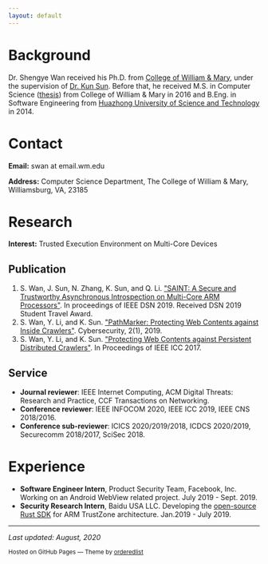 ```yaml
---
layout: default
---
```


# Background
Dr. Shengye Wan received his Ph.D. from [College of William & Mary](http://www.wm.edu/), under the supervision of [Dr. Kun Sun](http://csis.gmu.edu/ksun/). Before that, he received M.S. in Computer Science ([thesis][1]) from College of William & Mary in 2016 and B.Eng. in Software Engineering from [Huazhong University of Science and Technology](http://english.hust.edu.cn/) in 2014.

[1]: https://scholarworks.wm.edu/cgi/viewcontent.cgi?article=1039&context=etd

# Contact
**Email:** swan at email.wm.edu

**Address:** Computer Science Department, 
The College of William & Mary,  
Williamsburg, VA, 23185 

# Research
**Interest:** Trusted Execution Environment on Multi-Core Devices

## Publication
1. S. Wan, J. Sun, N. Zhang, K. Sun, and Q. Li. ["SAINT: A Secure and Trustworthy Asynchronous Introspection on Multi-Core ARM Processors"](./assets/papers/SATIN-DSN2019.pdf). In proceedings of IEEE DSN 2019. Received DSN 2019 Student Travel Award.
2. S. Wan, Y. Li, and K. Sun. ["PathMarker: Protecting Web Contents against Inside Crawlers"](./assets/papers/PathMarker-Cybersecurity2019.pdf). Cybersecurity, 2(1), 2019.
3. S. Wan, Y. Li, and K. Sun. ["Protecting Web Contents against Persistent Distributed Crawlers"](./assets/papers/PathMarker-ICC2017.pdf). In Proceedings of IEEE ICC 2017.

## Service
* **Journal reviewer**: IEEE Internet Computing, ACM Digital Threats: Research and Practice, CCF Transactions on Networking.
* **Conference reviewer**: IEEE INFOCOM 2020, IEEE ICC 2019, IEEE CNS 2018/2016.
* **Conference sub-reviewer**: ICICS 2020/2019/2018, ICDCS 2020/2019, Securecomm 2018/2017, SciSec 2018.

# Experience
* **Software Engineer Intern**, Product Security Team, Facebook, Inc. Working on an Android WebView related project. July 2019 - Sept. 2019.
* **Security Research Intern**, Baidu USA LLC. Developing the [open-source Rust SDK](https://github.com/mesalock-linux/rust-optee-trustzone-sdk) for ARM TrustZone architecture. Jan.2019 - July 2019.

* * *

*Last updated: August, 2020*

<p><small>Hosted on GitHub Pages &mdash; Theme by <a href="https://github.com/orderedlist">orderedlist</a></small></p>
